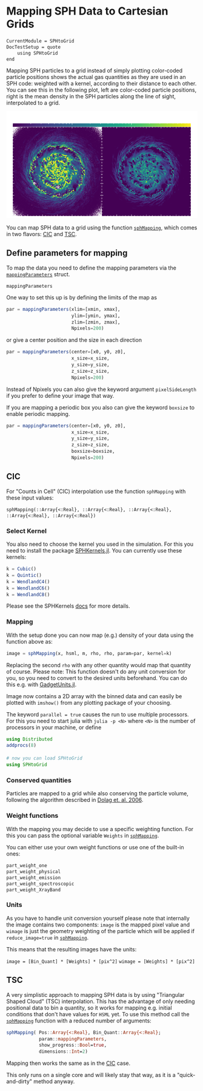 # Mapping SPH Data to Cartesian Grids

```@meta
CurrentModule = SPHtoGrid
DocTestSetup = quote
    using SPHtoGrid
end
```

Mapping SPH particles to a grid instead of simply plotting color-coded particle positions shows the actual gas quantities as they are used in an SPH code: weighted with a kernel, according to their distance to each other.
You can see this in the following plot, left are color-coded particle positions, right is the mean density in the SPH particles along the line of sight, interpolated to a grid.

![galaxy](galaxy.png)

You can map SPH data to a grid using the function [`sphMapping`](@ref), which comes in two flavors: [CIC](@ref) and [TSC](@ref).

## Define parameters for mapping

To map the data you need to define the mapping parameters via the [`mappingParameters`](@ref) struct.

```@docs
mappingParameters
```

One way to set this up is by defining the limits of the map as

```julia
par = mappingParameters(xlim=[xmin, xmax],
                        ylim=[ymin, ymax],
                        zlim=[zmin, zmax],
                        Npixels=200)
```

or give a center position and the size in each direction

```julia
par = mappingParameters(center=[x0, y0, z0], 
                        x_size=x_size, 
                        y_size=y_size,
                        z_size=z_size,
                        Npixels=200)
```

Instead of Npixels you can also give the keyword argument `pixelSideLength` if you prefer to define your image that way.

If you are mapping a periodic box you also can give the keyword `boxsize` to enable periodic mapping.

```julia
par = mappingParameters(center=[x0, y0, z0], 
                        x_size=x_size, 
                        y_size=y_size,
                        z_size=z_size,
                        boxsize=boxsize,
                        Npixels=200)
```

## CIC

For "Counts in Cell" (CIC) interpolation use the function `sphMapping` with these input values:

```@docs
sphMapping(::Array{<:Real}, ::Array{<:Real}, ::Array{<:Real}, ::Array{<:Real}, ::Array{<:Real})
```



### Select Kernel

You also need to choose the kernel you used in the simulation. For this you need to install the package [SPHKernels.jl](https://github.com/LudwigBoess/SPHKernels.jl). You can currently use these kernels:

```julia
k = Cubic()
k = Quintic()
k = WendlandC4()
k = WendlandC6()
k = WendlandC8()
```

Please see the SPHKernels [docs](https://ludwigboess.github.io/SPHKernels.jl/stable/) for more details.

### Mapping

With the setup done you can now map (e.g.) density of your data using the function above as:

```julia
image = sphMapping(x, hsml, m, rho, rho, param=par, kernel=k)
```

Replacing the second `rho` with any other quantity would map that quantity of course.
Please note: This function doesn't do any unit conversion for you, so you need to convert to the desired units beforehand. You can do this e.g. with [GadgetUnits.jl](https://github.com/LudwigBoess/GadgetUnits.jl).

Image now contains a 2D array with the binned data and can easily be plotted with `imshow()` from any plotting package of your choosing.

The keyword `parallel = true` causes the run to use multiple processors. For this you need to start julia with `julia -p <N>` where `<N>` is the number of processors in your machine, or define

```julia
using Distributed
addprocs(8)

# now you can load SPHtoGrid
using SPHtoGrid
```

### Conserved quantities

Particles are mapped to a grid while also conserving the particle volume, following the algorithm described in [Dolag et. al. 2006](https://ui.adsabs.harvard.edu/link_gateway/2005MNRAS.363...29D/doi:10.1111/j.1365-2966.2005.09452.x).

### Weight functions

With the mapping you may decide to use a specific weighting function. For this you can pass the optional variable `Weights` in [`sphMapping`](@ref).

You can either use your own weight functions or use one of the built-in ones:

```@docs
part_weight_one
part_weight_physical
part_weight_emission
part_weight_spectroscopic
part_weight_XrayBand
```

### Units

As you have to handle unit conversion yourself please note that internally the image contains two components: 
`image` is the mapped pixel value and `wimage` is just the geometry weighting of the particle which will be applied if `reduce_image=true` in [`sphMapping`](@ref).

This means that the resulting images have the units:

` image = [Bin_Quant] * [Weights] * [pix^2] `
` wimage = [Weights] * [pix^2] `


## TSC

A very simplistic approach to mapping SPH data is by using "Triangular Shaped Cloud" (TSC) interpolation. This has the advantage of only needing positional data to bin a quantity, so it works for mapping e.g. initial conditions that don't have values for `HSML` yet. To use this method call the [`sphMapping`](@ref) function with a reduced number of arguments:

```julia
sphMapping( Pos::Array{<:Real}, Bin_Quant::Array{<:Real};
            param::mappingParameters,
            show_progress::Bool=true,
            dimensions::Int=2)
```

Mapping then works the same as in the [CIC](@ref) case.

This only runs on a single core and will likely stay that way, as it is a "quick-and-dirty" method anyway.